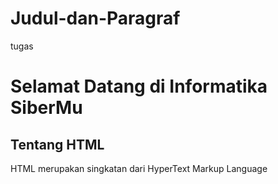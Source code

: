 # Judul-dan-Paragraf
tugas
<title> Judul dan Paragraf</title>
<h1>Selamat Datang di Informatika SiberMu</h1>
<h2>Tentang HTML</h2>
<p>HTML merupakan singkatan dari HyperText Markup Language</p>
